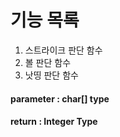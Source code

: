 # 기능 목록
1. 스트라이크 판단 함수
2. 볼 판단 함수
3. 낫띵 판단 함수

#### parameter : char[] type
#### return : Integer Type
